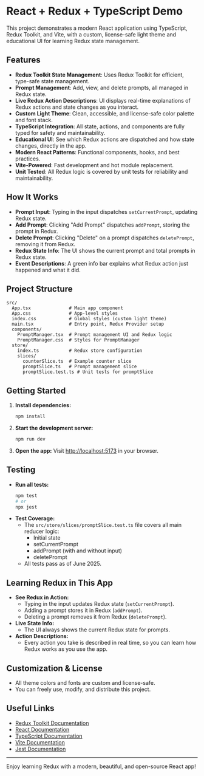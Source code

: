 # React + Redux + TypeScript Demo

This project demonstrates a modern React application using TypeScript, Redux Toolkit, and Vite, with a custom, license-safe light theme and educational UI for learning Redux state management.

## Features

- **Redux Toolkit State Management**: Uses Redux Toolkit for efficient, type-safe state management.
- **Prompt Management**: Add, view, and delete prompts, all managed in Redux state.
- **Live Redux Action Descriptions**: UI displays real-time explanations of Redux actions and state changes as you interact.
- **Custom Light Theme**: Clean, accessible, and license-safe color palette and font stack.
- **TypeScript Integration**: All state, actions, and components are fully typed for safety and maintainability.
- **Educational UI**: See which Redux actions are dispatched and how state changes, directly in the app.
- **Modern React Patterns**: Functional components, hooks, and best practices.
- **Vite-Powered**: Fast development and hot module replacement.
- **Unit Tested**: All Redux logic is covered by unit tests for reliability and maintainability.

## How It Works

- **Prompt Input**: Typing in the input dispatches `setCurrentPrompt`, updating Redux state.
- **Add Prompt**: Clicking "Add Prompt" dispatches `addPrompt`, storing the prompt in Redux.
- **Delete Prompt**: Clicking "Delete" on a prompt dispatches `deletePrompt`, removing it from Redux.
- **Redux State Info**: The UI shows the current prompt and total prompts in Redux state.
- **Event Descriptions**: A green info bar explains what Redux action just happened and what it did.

## Project Structure

```
src/
  App.tsx              # Main app component
  App.css              # App-level styles
  index.css            # Global styles (custom light theme)
  main.tsx             # Entry point, Redux Provider setup
  components/
    PromptManager.tsx  # Prompt management UI and Redux logic
    PromptManager.css  # Styles for PromptManager
  store/
    index.ts           # Redux store configuration
    slices/
      counterSlice.ts  # Example counter slice
      promptSlice.ts   # Prompt management slice
      promptSlice.test.ts # Unit tests for promptSlice
```

## Getting Started

1. **Install dependencies:**
   ```bash
   npm install
   ```
2. **Start the development server:**
   ```bash
   npm run dev
   ```
3. **Open the app:**
   Visit [http://localhost:5173](http://localhost:5173) in your browser.

## Testing

- **Run all tests:**
  ```bash
  npm test
  # or
  npx jest
  ```
- **Test Coverage:**
  - The `src/store/slices/promptSlice.test.ts` file covers all main reducer logic:
    - Initial state
    - setCurrentPrompt
    - addPrompt (with and without input)
    - deletePrompt
  - All tests pass as of June 2025.

## Learning Redux in This App

- **See Redux in Action:**
  - Typing in the input updates Redux state (`setCurrentPrompt`).
  - Adding a prompt stores it in Redux (`addPrompt`).
  - Deleting a prompt removes it from Redux (`deletePrompt`).
- **Live State Info:**
  - The UI always shows the current Redux state for prompts.
- **Action Descriptions:**
  - Every action you take is described in real time, so you can learn how Redux works as you use the app.

## Customization & License

- All theme colors and fonts are custom and license-safe.
- You can freely use, modify, and distribute this project.

## Useful Links

- [Redux Toolkit Documentation](https://redux-toolkit.js.org/)
- [React Documentation](https://react.dev/)
- [TypeScript Documentation](https://www.typescriptlang.org/)
- [Vite Documentation](https://vitejs.dev/)
- [Jest Documentation](https://jestjs.io/)

---

Enjoy learning Redux with a modern, beautiful, and open-source React app!

